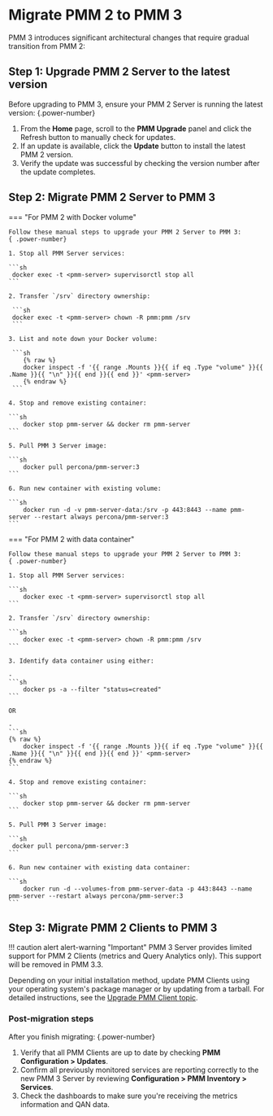 # Migrate PMM 2 to PMM 3

PMM 3 introduces significant architectural changes that require gradual transition from PMM 2:

## Step 1: Upgrade PMM 2 Server to the latest version

Before upgrading to PMM 3, ensure your PMM 2 Server is running the latest version:
{.power-number}

1. From the **Home** page, scroll to the **PMM Upgrade** panel and click the Refresh button to manually check for updates.
2. If an update is available, click the **Update** button to install the latest PMM 2 version.
3. Verify the update was successful by checking the version number after the update completes.

## Step 2: Migrate PMM 2 Server to PMM 3

=== "For PMM 2 with Docker volume"

    Follow these manual steps to upgrade your PMM 2 Server to PMM 3:
    { .power-number}

    1. Stop all PMM Server services:

    ```sh
     docker exec -t <pmm-server> supervisorctl stop all
    ```

    2. Transfer `/srv` directory ownership:

     ```sh
     docker exec -t <pmm-server> chown -R pmm:pmm /srv
     ```

    3. List and note down your Docker volume:
   
     ```sh
        {% raw %}
        docker inspect -f '{{ range .Mounts }}{{ if eq .Type "volume" }}{{ .Name }}{{ "\n" }}{{ end }}{{ end }}' <pmm-server>
        {% endraw %}
     ```

    4. Stop and remove existing container:

    ```sh
        docker stop pmm-server && docker rm pmm-server
    ```

    5. Pull PMM 3 Server image:

    ```sh
        docker pull percona/pmm-server:3
    ```

    6. Run new container with existing volume:
   
    ```sh
        docker run -d -v pmm-server-data:/srv -p 443:8443 --name pmm-server --restart always percona/pmm-server:3
    ```

=== "For PMM 2 with data container"

    Follow these manual steps to upgrade your PMM 2 Server to PMM 3:
    { .power-number}

    1. Stop all PMM Server services:

    ```sh
        docker exec -t <pmm-server> supervisorctl stop all
    ```

    2. Transfer `/srv` directory ownership:

    ```sh
        docker exec -t <pmm-server> chown -R pmm:pmm /srv
    ```

    3. Identify data container using either:
   
    - 
    ```sh
        docker ps -a --filter "status=created"
    ```
    
    OR

    - 
    ```sh
    {% raw %}
        docker inspect -f '{{ range .Mounts }}{{ if eq .Type "volume" }}{{ .Name }}{{ "\n" }}{{ end }}{{ end }}' <pmm-server>
    {% endraw %}
    ``` 
    
    4. Stop and remove existing container:

    ```sh
        docker stop pmm-server && docker rm pmm-server
    ```

    5. Pull PMM 3 Server image:
   
    ```sh
     docker pull percona/pmm-server:3
    ``` 

    6. Run new container with existing data container:

    ```sh
        docker run -d --volumes-from pmm-server-data -p 443:8443 --name pmm-server --restart always percona/pmm-server:3
    ``` 

## Step 3: Migrate PMM 2 Clients to PMM 3

!!! caution alert alert-warning "Important"
    PMM 3 Server provides limited support for PMM 2 Clients (metrics and Query Analytics only). This support will be removed in PMM 3.3.

Depending on your initial installation method, update PMM Clients using your operating system's package manager or by updating from a tarball.
For detailed instructions, see the [Upgrade PMM Client topic](../pmm-upgrade/upgrade_client.md).

### Post-migration steps

After you finish migrating:
{.power-number}

1. Verify that all PMM Clients are up to date by checking **PMM Configuration > Updates**.
2. Confirm all previously monitored services are reporting correctly to the new PMM 3 Server by reviewing **Configuration > PMM Inventory > Services**.
3. Check the dashboards to make sure you're receiving the metrics information and QAN data.
